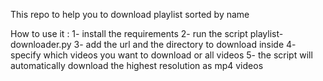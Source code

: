 This repo to help you to download playlist sorted by name 

How to use it :
  1- install the requirements
  2- run the script playlist-downloader.py
  3- add the url and the directory to download inside 
  4- specify which videos you want to download or all videos 
  5- the script will automatically download the highest resolution as mp4 videos

